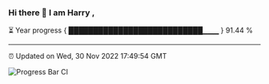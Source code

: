 ### Hi there 👋 I am Harry , 

⏳ Year progress { ███████████████████████████▁▁▁ } 91.44 %

---

⏰ Updated on Wed, 30 Nov 2022 17:49:54 GMT

![Progress Bar CI](https://github.com/duykhang68/duykhang68/workflows/Progress%20Bar%20CI/badge.svg)
